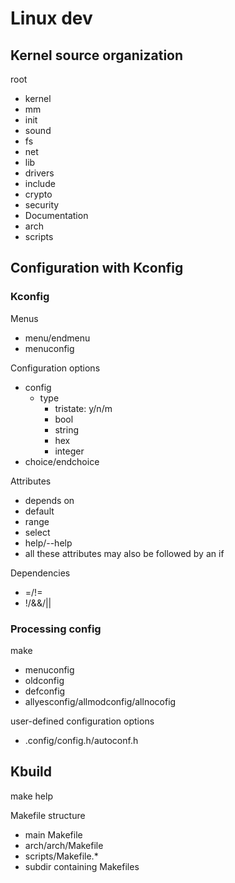 # Linux dev

## Kernel source organization

root
- kernel
- mm
- init
- sound
- fs
- net
- lib
- drivers
- include
- crypto
- security
- Documentation
- arch
- scripts

## Configuration with Kconfig

### Kconfig

Menus
- menu/endmenu
- menuconfig

Configuration options
- config
  - type
    - tristate: y/n/m
    - bool
    - string
    - hex
    - integer
- choice/endchoice

Attributes
- depends on
- default
- range
- select
- help/--help
- all these attributes may also be followed by an if

Dependencies
- =/!=
- !/&&/||

### Processing config

make
- menuconfig
- oldconfig
- defconfig
- allyesconfig/allmodconfig/allnocofig

user-defined configuration options
- .config/config.h/autoconf.h

## Kbuild

make help

Makefile structure
- main Makefile
- arch/arch/Makefile
- scripts/Makefile.*
- subdir containing Makefiles